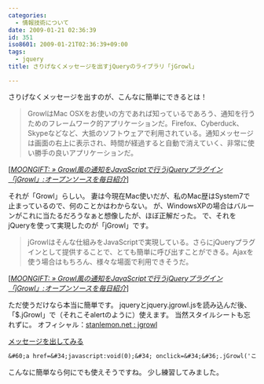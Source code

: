 ```yaml
---
categories:
  - 情報技術について
date: 2009-01-21 02:36:39
id: 351
iso8601: 2009-01-21T02:36:39+09:00
tags:
  - jquery
title: さりげなくメッセージを出すjQueryのライブラリ「jGrowl」

---
```


<p>さりげなくメッセージを出すのが、こんなに簡単にできるとは！</p>

<blockquote cite="http://www.moongift.jp/2008/07/jgrowl/" title="MOONGIFT: » Growl風の通知をJavaScriptで行うjQueryプラグイン「jGrowl」:オープンソースを毎日紹介" class="blockquote"><p>GrowlはMac OSXをお使いの方であれば知っているであろう、通知を行うためのフレームワーク的アプリケーションだ。Firefox、Cyberduck、Skypeなどなど、大抵のソフトウェアで利用されている。通知メッセージは画面の右上に表示され、時間が経過すると自動で消えていく、非常に使い勝手の良いアプリケーションだ。</p></blockquote>

<div class="cite">[<cite><a href="http://www.moongift.jp/2008/07/jgrowl/">MOONGIFT: » Growl風の通知をJavaScriptで行うjQueryプラグイン「jGrowl」:オープンソースを毎日紹介</a></cite>]</div>

<p>それが「Growl」らしい。
妻は今現在Mac使いだが、私のMac歴はSystem7で止まっているので、何のことかはわからない。
が、WindowsXPの場合はバルーンがこれに当たるだろうなぁと想像したが、ほぼ正解だった。
で、それをjQueryを使って実現したのが「jGrowl」です。</p>

<blockquote cite="http://www.moongift.jp/2008/07/jgrowl/" title="MOONGIFT: » Growl風の通知をJavaScriptで行うjQueryプラグイン「jGrowl」:オープンソースを毎日紹介" class="blockquote"><p>jGrowlはそんな仕組みをJavaScriptで実現している。さらにjQueryプラグインとして提供することで、とても簡単に呼び出すことができる。Ajaxを使う場合はもちろん、様々な場面で利用できそうだ。</p></blockquote>

<div class="cite">[<cite><a href="http://www.moongift.jp/2008/07/jgrowl/">MOONGIFT: » Growl風の通知をJavaScriptで行うjQueryプラグイン「jGrowl」:オープンソースを毎日紹介</a></cite>]</div>

<p>ただ使うだけなら本当に簡単です。
jqueryとjquery.jgrowl.jsを読み込んだ後、「$.jGrowl」で（それこそalertのように）使えます。
当然スタイルシートも忘れずに。
オフィシャル：<a href="http://stanlemon.net/2013/03/16/jgrowl-1-2-11/">stanlemon.net : jgrowl</a></p>

<p>
<a href="javascript:void(0);" onclick="$.jGrowl('Hello World!');">メッセージを出してみる</a></p>

```default
&#60;a href=&#34;javascript:void(0);&#34; onclick=&#34;&#36;.jGrowl('これがメッセージです');&#34;&#62;メッセージを出してみる&#60;/a&#62;
```

<p>こんなに簡単なら何にでも使えそうですね。
少し練習してみました。</p>
    	